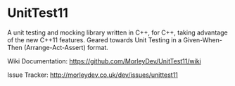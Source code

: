 UnitTest11
==========

A unit testing and mocking library written in C++, for C++, taking advantage of the new C++11 features. Geared towards Unit Testing in a Given-When-Then (Arrange-Act-Assert) format.

Wiki Documentation: https://github.com/MorleyDev/UnitTest11/wiki

Issue Tracker: http://morleydev.co.uk/dev/issues/unittest11
